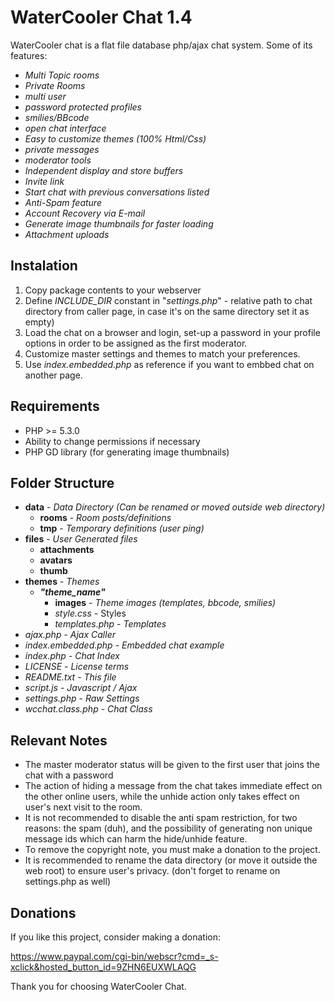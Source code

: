 # WaterCooler Chat 1.4

WaterCooler chat is a flat file database php/ajax chat system.
Some of its features: 
- *Multi Topic rooms*
- *Private Rooms*
- *multi user*
- *password protected profiles*
- *smilies/BBcode*
- *open chat interface*
- *Easy to customize themes (100% Html/Css)*
- *private messages*
- *moderator tools*
- *Independent display and store buffers*
- *Invite link*
- *Start chat with previous conversations listed*
- *Anti-Spam feature*
- *Account Recovery via E-mail*
- *Generate image thumbnails for faster loading*
- *Attachment uploads*

## Instalation

 1. Copy package contents to your webserver
 2. Define *INCLUDE_DIR* constant in "*settings.php*" - relative path to chat directory from caller page, in case it's on the same directory set it as empty)
 3. Load the chat on a browser and login, set-up a password in your profile options in order to be assigned as the first moderator.
 4. Customize master settings and themes to match your preferences.
 5. Use *index.embedded.php* as reference if you want to embbed chat on another page.

## Requirements

 - PHP >= 5.3.0
 - Ability to change permissions if necessary
 - PHP GD library (for generating image thumbnails)

## Folder Structure

- **data**	- *Data Directory (Can be renamed or moved outside web directory)*
	- **rooms** - *Room posts/definitions*
	- **tmp** - *Temporary definitions (user ping)*
- **files** - *User Generated files*
	- **attachments**
	- **avatars**
	- **thumb**
- **themes** - *Themes*
	- ***"theme_name"***
		- **images** - *Theme images (templates, bbcode, smilies)*
		- *style.css* - Styles
		- *templates.php* - *Templates*
- *ajax.php* - *Ajax Caller*
- *index.embedded.php* - *Embedded chat example*
- *index.php* - *Chat Index*
- *LICENSE* - *License terms*
- *README.txt* - *This file*
- *script.js* - *Javascript / Ajax*
- *settings.php* - *Raw Settings*
- *wcchat.class.php* - *Chat Class*


## Relevant Notes

- The master moderator status will be given to the first user that joins the chat with a password
- The action of hiding a message from the chat takes immediate effect on the other online users, while the unhide action only takes effect on user's next visit to the room.
- It is not recommended to disable the anti spam restriction, for two reasons: the spam (duh), and the possibility of generating non unique message ids which can harm the hide/unhide feature.
- To remove the copyright note, you must make a donation to the project.
- It is recommended to rename the data directory (or move it outside the web root) to ensure user's privacy. (don't forget to rename on settings.php as well)

## Donations

If you like this project, consider making a donation:

https://www.paypal.com/cgi-bin/webscr?cmd=_s-xclick&hosted_button_id=9ZHN6EUXWLAQG

Thank you for choosing WaterCooler Chat.